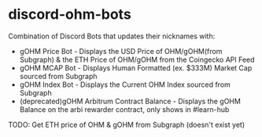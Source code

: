 # discord-ohm-bots
Combination of Discord Bots that updates their nicknames with: 

- gOHM Price Bot - Displays the USD Price of OHM/gOHM(from Subgraph) &amp; the ETH Price of OHM/gOHM from the Coingecko API Feed
- gOHM MCAP Bot - Displays Human Formatted (ex. $333M) Market Cap sourced from Subgraph
- gOHM Index Bot - Displays the Current OHM Index sourced from Subgraph
- (deprecated)gOHM Arbitrum Contract Balance - Displays the gOHM Balance on the arbi rewarder contract, only shows in #learn-hub

TODO: Get ETH price of OHM & gOHM from Subgraph (doesn't exist yet)